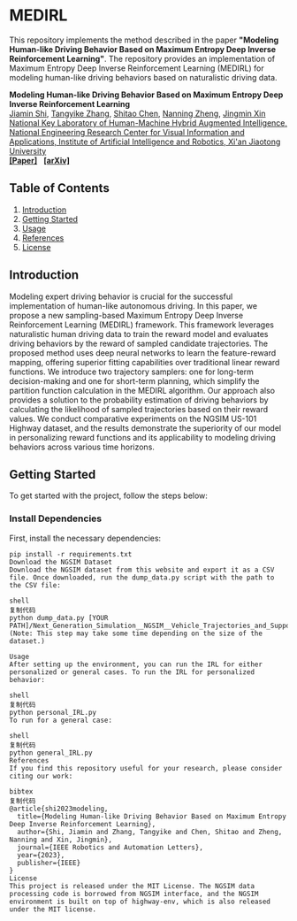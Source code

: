 # MEDIRL
This repository implements the method described in the paper **"Modeling Human-like Driving Behavior Based on Maximum Entropy Deep Inverse Reinforcement Learning"**. The repository provides an implementation of Maximum Entropy Deep Inverse Reinforcement Learning (MEDIRL) for modeling human-like driving behaviors based on naturalistic driving data.

**Modeling Human-like Driving Behavior Based on Maximum Entropy Deep Inverse Reinforcement Learning**  
[Jiamin Shi](https://example.com), [Tangyike Zhang](https://example.com), [Shitao Chen](https://example.com), [Nanning Zheng](https://example.com), [Jingmin Xin](https://example.com)  
[National Key Laboratory of Human-Machine Hybrid Augmented Intelligence, National Engineering Research Center for Visual Information and Applications, Institute of Artificial Intelligence and Robotics, Xi'an Jiaotong University](http://example.com)  
**[[Paper]](https://ieeexplore.ieee.org/document/xxxxxxx)** &nbsp; **[[arXiv]](https://arxiv.org/abs/xxxxxxxx)**

## Table of Contents
1. [Introduction](#introduction)
2. [Getting Started](#getting-started)
3. [Usage](#usage)
4. [References](#references)
5. [License](#license)

## Introduction
Modeling expert driving behavior is crucial for the successful implementation of human-like autonomous driving. In this paper, we propose a new sampling-based Maximum Entropy Deep Inverse Reinforcement Learning (MEDIRL) framework. This framework leverages naturalistic human driving data to train the reward model and evaluates driving behaviors by the reward of sampled candidate trajectories. The proposed method uses deep neural networks to learn the feature-reward mapping, offering superior fitting capabilities over traditional linear reward functions. We introduce two trajectory samplers: one for long-term decision-making and one for short-term planning, which simplify the partition function calculation in the MEDIRL algorithm. Our approach also provides a solution to the probability estimation of driving behaviors by calculating the likelihood of sampled trajectories based on their reward values. We conduct comparative experiments on the NGSIM US-101 Highway dataset, and the results demonstrate the superiority of our model in personalizing reward functions and its applicability to modeling driving behaviors across various time horizons.

## Getting Started
To get started with the project, follow the steps below:

### Install Dependencies
First, install the necessary dependencies:
```shell
pip install -r requirements.txt
Download the NGSIM Dataset
Download the NGSIM dataset from this website and export it as a CSV file. Once downloaded, run the dump_data.py script with the path to the CSV file:

shell
复制代码
python dump_data.py [YOUR PATH]/Next_Generation_Simulation__NGSIM__Vehicle_Trajectories_and_Supporting_Data.csv
(Note: This step may take some time depending on the size of the dataset.)

Usage
After setting up the environment, you can run the IRL for either personalized or general cases. To run the IRL for personalized behavior:

shell
复制代码
python personal_IRL.py
To run for a general case:

shell
复制代码
python general_IRL.py
References
If you find this repository useful for your research, please consider citing our work:

bibtex
复制代码
@article{shi2023modeling,
  title={Modeling Human-like Driving Behavior Based on Maximum Entropy Deep Inverse Reinforcement Learning},
  author={Shi, Jiamin and Zhang, Tangyike and Chen, Shitao and Zheng, Nanning and Xin, Jingmin},
  journal={IEEE Robotics and Automation Letters},
  year={2023},
  publisher={IEEE}
}
License
This project is released under the MIT License. The NGSIM data processing code is borrowed from NGSIM interface, and the NGSIM environment is built on top of highway-env, which is also released under the MIT license.
